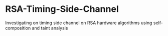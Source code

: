 # RSA-Timing-Side-Channel
Investigating on timing side channel on RSA hardware algorithms using self-composition and taint analysis
